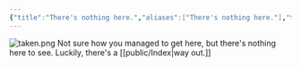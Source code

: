 ```yaml
---
{"title":"There's nothing here.","aliases":["There's nothing here."],"tags":null,"type":"other","dg-home":false,"dg-pinned":false,"dg-home-link":false,"dg-publish":true,"created-date":"2025-05-08T08:54:14","updated-date":"2025-05-08T09:45:11","linter-yaml-title-alias":"There's nothing here.","dg-path":"404.md","permalink":"/404/","dgPassFrontmatter":true}
---
```




![taken.png](/img/user/attachments/taken.png)
Not sure how you managed to get here, but there's nothing here to see. Luckily, there's a [[public/Index\|way out.]]

